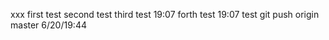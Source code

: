xxx
first test 
second test
third test 19:07
forth test  19:07
test git push origin master 6/20/19:44